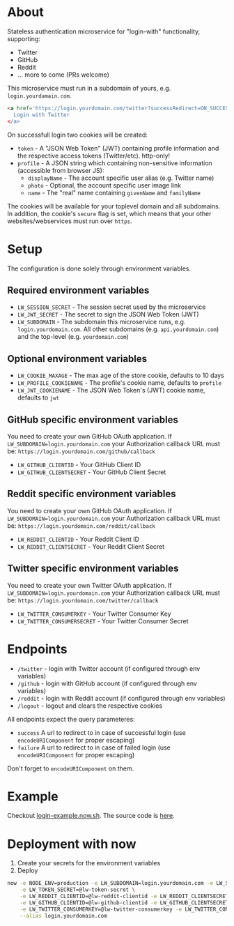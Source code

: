 # About 

Stateless authentication microservice for "login-with" functionality, supporting:

- Twitter
- GitHub
- Reddit
- ... more to come (PRs welcome)

This microservice must run in a subdomain of yours, e.g. `login.yourdamain.com`.

```html
<a href='https://login.yourdomain.com/twitter?successRedirect=ON_SUCCESS_URL&failureRedirect=ON_FAILURE_URL>
  Login with Twitter
</a>
```

On successfull login two cookies will be created:

- `token` - A "JSON Web Token" (JWT) containing profile information and the respective access tokens (Twitter/etc). http-only!
- `profile` - A JSON string which containing non-sensitive information (accessible from browser JS):
  - `displayName` - The account specific user alias (e.g. Twitter name)
  - `photo` - Optional, the account specific user image link
  - `name` - The "real" name containing `givenName` and `familyName`  

The cookies will be available for your toplevel domain and all subdomains. In addition, the cookie's `secure` flag is set, which means 
that your other websites/webservices must run over `https`. 

# Setup

The configuration is done solely through environment variables.

## Required environment variables

- `LW_SESSION_SECRET` - The session secret used by the microservice
- `LW_JWT_SECRET` - The secret to sign the JSON Web Token (JWT)
- `LW_SUBDOMAIN` - The subdomain this microservice runs, e.g. `login.yourdomain.com`.
  All other subdomains (e.g. `api.yourdomain.com`) and the top-level (e.g. `yourdomain.com`) 

## Optional environment variables

- `LW_COOKIE_MAXAGE` - The max age of the store cookie, defaults to 10 days
- `LW_PROFILE_COOKIENAME` - The profile's cookie name, defaults to `profile`
- `LW_JWT_COOKIENAME` - The JSON Web Token's (JWT) cookie name, defaults to `jwt`

## GitHub specific environment variables

You need to create your own GitHub OAuth application. If `LW_SUBDOMAIN=login.yourdomain.com` your Authorization callback URL 
must be: `https://login.yourdomain.com/github/callback`

- `LW_GITHUB_CLIENTID` - Your GitHub Client ID
- `LW_GITHUB_CLIENTSECRET` - Your GitHub Client Secret

## Reddit specific environment variables

You need to create your own GitHub OAuth application. If `LW_SUBDOMAIN=login.yourdomain.com` your Authorization callback URL 
must be: `https://login.yourdomain.com/reddit/callback`

- `LW_REDDIT_CLIENTID` - Your Reddit Client ID
- `LW_REDDIT_CLIENTSECRET` - Your Reddit Client Secret

## Twitter specific environment variables

You need to create your own Twitter OAuth application. If `LW_SUBDOMAIN=login.yourdomain.com` your Authorization callback URL 
must be: `https://login.yourdomain.com/twitter/callback`

- `LW_TWITTER_CONSUMERKEY` - Your Twitter Consumer Key
- `LW_TWITTER_CONSUMERSECRET` - Your Twitter Consumer Secret


# Endpoints

- `/twitter` - login with Twitter account (if configured through env variables)
- `/github` - login with GitHub account (if configured through env variables)
- `/reddit` - login with Reddit account (if configured through env variables)
- `/logout` - logout and clears the respective cookies

All endpoints expect the query parameteres:
- `success` A url to redirect to in case of successful login (use `encodeURIComponent` for proper escaping)
- `failure` A url to redirect to in case of failed login (use `encodeURIComponent` for proper escaping)

Don't forget to `encodeURIComponent` on them.

# Example

Checkout [login-example.now.sh](https://login-example.now.sh). The source code is [here](https://github.com/lipp/login-with/tree/master/example/nextjs).

# Deployment with now

1. Create your secrets for the environment variables
2. Deploy
```sh
now -e NODE_ENV=production -e LW_SUBDOMAIN=login.yourdomain.com -e LW_SESSION_SECRET=@lw-session-secret \
	-e LW_TOKEN_SECRET=@lw-token-secret \
	-e LW_REDDIT_CLIENTID=@lw-reddit-clientid -e LW_REDDIT_CLIENTSECRET=@lw-reddit-clientsecret \
	-e LW_GITHUB_CLIENTID=@lw-github-clientid -e LW_GITHUB_CLIENTSECRET=@lw-github-clientsecret \
	-e LW_TWITTER_CONSUMERKEY=@lw-twitter-consumerkey -e LW_TWITTER_CONSUMERSECRET=@lw-twitter-consumersecret \
	--alias login.yourdomain.com
``` 
